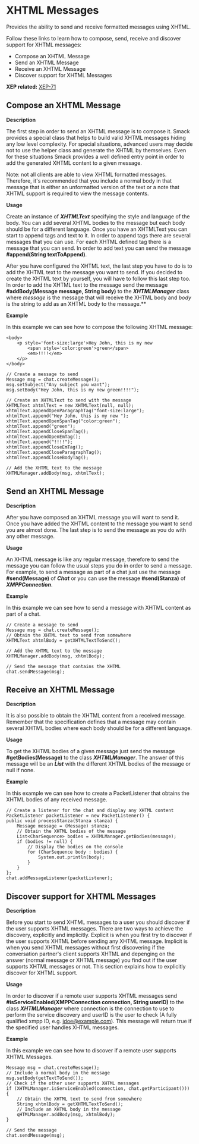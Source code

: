 XHTML Messages
==============

Provides the ability to send and receive formatted messages using XHTML.

Follow these links to learn how to compose, send, receive and discover support
for XHTML messages:

  * Compose an XHTML Message
  * Send an XHTML Message
  * Receive an XHTML Message
  * Discover support for XHTML Messages

**XEP related:** [XEP-71](http://www.xmpp.org/extensions/xep-0071.html)

Compose an XHTML Message
------------------------

**Description**

The first step in order to send an XHTML message is to compose it. Smack
provides a special class that helps to build valid XHTML messages hiding any
low level complexity. For special situations, advanced users may decide not to
use the helper class and generate the XHTML by themselves. Even for these
situations Smack provides a well defined entry point in order to add the
generated XHTML content to a given message.

Note: not all clients are able to view XHTML formatted messages. Therefore,
it's recommended that you include a normal body in that message that is either
an unformatted version of the text or a note that XHTML support is required to
view the message contents.

**Usage**

Create an instance of _**XHTMLText**_ specifying the style and language of the
body. You can add several XHTML bodies to the message but each body should be
for a different language. Once you have an XHTMLText you can start to append
tags and text to it. In order to append tags there are several messages that
you can use. For each XHTML defined tag there is a message that you can send.
In order to add text you can send the message **#append(String
textToAppend)**.

After you have configured the XHTML text, the last step you have to do is to
add the XHTML text to the message you want to send. If you decided to create
the XHTML text by yourself, you will have to follow this last step too. In
order to add the XHTML text to the message send the message **#addBody(Message
message, String body)** to the _**XHTMLManager**_ class where _message_ is the
message that will receive the XHTML body and _body_ is the string to add as an
XHTML body to the message.**

**Example**

In this example we can see how to compose the following XHTML message:

```
<body>
	<p style='font-size:large'>Hey John, this is my new
		<span style='color:green'>green</span>
		<em>!!!!</em>
	</p>
</body>
```

```
// Create a message to send
Message msg = chat.createMessage();
msg.setSubject("Any subject you want");
msg.setBody("Hey John, this is my new green!!!!");

// Create an XHTMLText to send with the message
XHTMLText xhtmlText = new XHTMLText(null, null);
xhtmlText.appendOpenParagraphTag("font-size:large");
xhtmlText.append("Hey John, this is my new ");
xhtmlText.appendOpenSpanTag("color:green");
xhtmlText.append("green");
xhtmlText.appendCloseSpanTag();
xhtmlText.appendOpenEmTag();
xhtmlText.append("!!!!");
xhtmlText.appendCloseEmTag();
xhtmlText.appendCloseParagraphTag();
xhtmlText.appendCloseBodyTag();

// Add the XHTML text to the message
XHTMLManager.addBody(msg, xhtmlText);
```

Send an XHTML Message
---------------------

**Description**

After you have composed an XHTML message you will want to send it. Once you
have added the XHTML content to the message you want to send you are almost
done. The last step is to send the message as you do with any other message.

**Usage**

An XHTML message is like any regular message, therefore to send the message
you can follow the usual steps you do in order to send a message. For example,
to send a message as part of a chat just use the message **#send(Message)** of
_**Chat**_ or you can use the message **#send(Stanza)** of
_**XMPPConnection**_.

**Example**

In this example we can see how to send a message with XHTML content as part of
a chat.

```
// Create a message to send
Message msg = chat.createMessage();
// Obtain the XHTML text to send from somewhere
XHTMLText xhtmlBody = getXHTMLTextToSend();

// Add the XHTML text to the message
XHTMLManager.addBody(msg, xhtmlBody);

// Send the message that contains the XHTML
chat.sendMessage(msg);
```

Receive an XHTML Message
------------------------

**Description**

It is also possible to obtain the XHTML content from a received message.
Remember that the specification defines that a message may contain several
XHTML bodies where each body should be for a different language.

**Usage**

To get the XHTML bodies of a given message just send the message
**#getBodies(Message)** to the class _**XHTMLManager**_. The answer of this
message will be an _**List**_ with the different XHTML bodies of the
message or null if none.

**Example**

In this example we can see how to create a PacketListener that obtains the
XHTML bodies of any received message.

```
// Create a listener for the chat and display any XHTML content
PacketListener packetListener = new PacketListener() {
public void processStanza(Stanza stanza) {
    Message message = (Message) stanza;
    // Obtain the XHTML bodies of the message
    List<CharSequence> bodies = XHTMLManager.getBodies(message);
    if (bodies != null) {
	    // Display the bodies on the console
        for (CharSequence body : bodies) {
		    System.out.println(body);
        }
    }
};
chat.addMessageListener(packetListener);
```

Discover support for XHTML Messages
-----------------------------------

**Description**

Before you start to send XHTML messages to a user you should discover if the
user supports XHTML messages. There are two ways to achieve the discovery,
explicitly and implicitly. Explicit is when you first try to discover if the
user supports XHTML before sending any XHTML message. Implicit is when you
send XHTML messages without first discovering if the conversation partner's
client supports XHTML and depenging on the answer (normal message or XHTML
message) you find out if the user supports XHTML messages or not. This section
explains how to explicitly discover for XHTML support.

**Usage**

In order to discover if a remote user supports XHTML messages send
**#isServiceEnabled(XMPPConnection connection, String userID)** to the class
_**XHTMLManager**_ where connection is the connection to use to perform the
service discovery and userID is the user to check (A fully qualified xmpp ID,
e.g. jdoe@example.com). This message will return true if the specified user
handles XHTML messages.

**Example**

In this example we can see how to discover if a remote user supports XHTML
Messages.

```
Message msg = chat.createMessage();
// Include a normal body in the message
msg.setBody(getTextToSend());
// Check if the other user supports XHTML messages
if (XHTMLManager.isServiceEnabled(connection, chat.getParticipant())) {
	// Obtain the XHTML text to send from somewhere
	String xhtmlBody = getXHTMLTextToSend();
	// Include an XHTML body in the message
	qHTMLManager.addBody(msg, xhtmlBody);
}

// Send the message
chat.sendMessage(msg);
```
